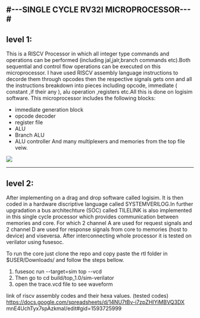 #---SINGLE CYCLE RV32I MICROPROCESSOR---#
-------
level 1:
-------
This is a RISCV Processor in which all integer 
type commands and operations can be performed
(including jal,jalr,branch commands etc).Both 
sequential and control flow operations can be 
executed on this microprocessor. I have used RISCV assembly
language instructions to decorde them through opcodes
then the respective signals gets onn and all the 
instructions breakdown into pieces including 
opcode, immediate ( constant ,if their any ),
alu operation ,registers etc.All this is done on 
logisim software. This microprocessor 
includes the following blocks:
- immediate generation block 
- opcode decoder 
- register file
- ALU 
- Branch ALU 
- ALU controller 
And many multiplexers and memories from the top file veiw.
<img align="center" src="https://github.com/Nameer-Iqbal-Ansari/riscv32-bit-i-single-cycle-microprocessor/blob/master/image_07397726-0dba-4501-9f70-7fe3be3ec49f20220329_230347.jpg" />

-------
level 2:
-------

After implementing on a drag and drop software called 
logisim. It is then coded in a hardware discriptive language
called SYSTEMVERILOG.In further upgradation a bus architechture
(SOC) called TILELINK is also implemented in this single cycle
processor which provides communication between memories and core.
For which 2 channel A are used for request signals 
and 2 channel D are used for response signals from core to
memories (host to device) and viseversa.
After interconnecting whole processor it is tested on verilator
using fusesoc. 

To run the core just clone the repo and copy paste the rtl folder in $USER/Downloads/ and follow the steps bellow.
1) fusesoc run --target=sim top --vcd
2) Then go to cd build/top_1.0/sim-verilator
3) open the trace.vcd file to see waveform

link of riscv assembly codes and their hexa values. (tested codes)
https://docs.google.com/spreadsheets/d/14NU7tBv-i7zpZHIYiMBVQ3DX
mnE4UchTyx7spAzkmaI/edit#gid=1593725999
